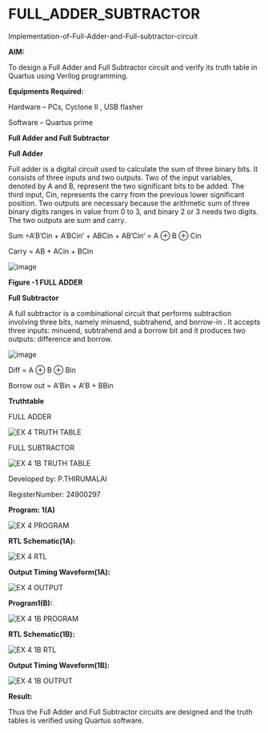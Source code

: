 # FULL_ADDER_SUBTRACTOR

Implementation-of-Full-Adder-and-Full-subtractor-circuit

**AIM:**

To design a Full Adder and Full Subtractor circuit and verify its truth table in Quartus using Verilog programming.

**Equipments Required:**

Hardware – PCs, Cyclone II , USB flasher

Software – Quartus prime

**Full Adder and Full Subtractor**

**Full Adder**

Full adder is a digital circuit used to calculate the sum of three binary bits. It consists of three inputs and two outputs. Two of the input variables, denoted by A and B, represent the two significant bits to be added. The third input, Cin, represents the carry from the previous lower significant position. Two outputs are necessary because the arithmetic sum of three binary digits ranges in value from 0 to 3, and binary 2 or 3 needs two digits. The two outputs are sum and carry.

Sum =A’B’Cin + A’BCin’ + ABCin + AB’Cin’ = A ⊕ B ⊕ Cin 

Carry = AB + ACin + BCin

![image](https://github.com/naavaneetha/FULL_ADDER_SUBTRACTOR/assets/154305477/0f30ba51-5ffb-4198-845f-18e054f675e7)

**Figure -1 FULL ADDER**

**Full Subtractor**

A full subtractor is a combinational circuit that performs subtraction involving three bits, namely minuend, subtrahend, and borrow-in . It accepts three inputs: minuend, subtrahend and a borrow bit and it produces two outputs: difference and borrow.

![image](https://github.com/naavaneetha/FULL_ADDER_SUBTRACTOR/assets/154305477/02b24f51-ab51-4304-9ad6-7b81ffc1ead5)

Diff = A ⊕ B ⊕ Bin 

Borrow out = A'Bin + A'B + BBin

**Truthtable**

FULL ADDER 

![EX 4 TRUTH TABLE](https://github.com/user-attachments/assets/c0173d62-fe89-4b76-8936-21f0d8a38288)

FULL SUBTRACTOR 

![EX 4 1B TRUTH TABLE ](https://github.com/user-attachments/assets/58ce1173-75cc-4958-9ff2-29c41799ad5c)


 Developed by: P.THIRUMALAI 
 
 RegisterNumber: 24900297 

 
 **Program: 1(A)**

![EX 4 PROGRAM ](https://github.com/user-attachments/assets/9bfdfd0c-f081-41a8-986e-be3e043f54d8)

**RTL Schematic(1A):**

![EX 4 RTL ](https://github.com/user-attachments/assets/8acb5dce-3b57-44ec-9b4b-8dd1cf9c1d47)

**Output Timing Waveform(1A):**

![EX 4 OUTPUT ](https://github.com/user-attachments/assets/f5797839-7745-4139-b4dd-ad19551df59b)

 **Program1(B):**

 ![EX 4 1B PROGRAM ](https://github.com/user-attachments/assets/94eff8fa-356f-449c-8460-ce4a56f6381f)

**RTL Schematic(1B):**

![EX 4 1B RTL](https://github.com/user-attachments/assets/7dc3085d-ef28-493f-96f3-c566534aee2f)

**Output Timing Waveform(1B):**

![EX 4 1B OUTPUT](https://github.com/user-attachments/assets/dbb2f1d7-b9ff-4c33-b579-47e6736d30fb)

**Result:**

Thus the Full Adder and Full Subtractor circuits are designed and the truth tables is verified using Quartus software.



